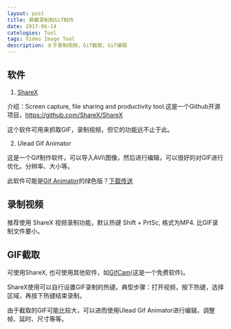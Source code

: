 ```yaml
---
layout: post
title: 屏幕录制和Gif制作
date: 2017-06-14
catelogies: Tool
tags: Video	Image Tool
description: 关于录制视频，Gif截取，Gif编辑
---
```


## 软件

1. [ShareX](https://getsharex.com/) 

介绍：Screen capture, file sharing and productivity tool.这是一个Github开源项目，<https://github.com/ShareX/ShareX>

这个软件可用来抓取GIF，录制视频，但它的功能远不止于此。

2. Ulead Gif Animator

这是一个Gif制作软件，可以导入AVI\图像，然后进行编辑，可以很好的对GIF进行优化。分辨率、大小等。

此软件可能是[Gif Animator](http://www.gif-animator.com/)的绿色版？[下载传送](http://www.xdowns.com/soft/31/32/2006/Soft_28113.html)


## 录制视频

推荐使用 ShareX 视频录制功能，默认热键 Shift + PrtSc, 格式为MP4. 比GIF录制文件要小。


## GIF截取

可使用ShareX, 也可使用其他软件，如[GifCam](http://blog.bahraniapps.com/gifcam/#download)(这是一个免费软件)。

ShareX使用可以自行设置GIF录制的热键。典型步骤：打开视频，按下热键，选择区域，再按下热键结束录制。

由于截取的GIF可能比较大，可以进而使用Ulead Gif Animator进行编辑，调整帧、延时、尺寸等等。
